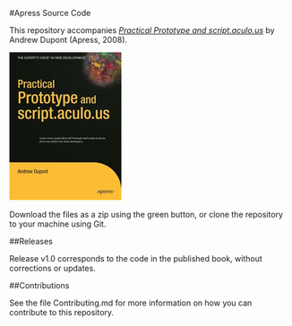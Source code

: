 #Apress Source Code

This repository accompanies [*Practical Prototype and script.aculo.us*](http://www.apress.com/9781590599198) by Andrew Dupont (Apress, 2008).

![Cover image](9781590599198.jpg)

Download the files as a zip using the green button, or clone the repository to your machine using Git.

##Releases

Release v1.0 corresponds to the code in the published book, without corrections or updates.

##Contributions

See the file Contributing.md for more information on how you can contribute to this repository.
